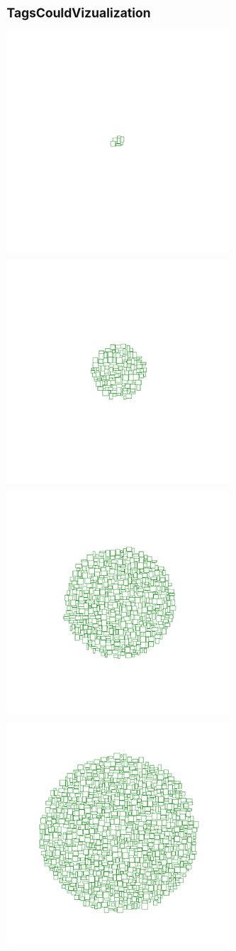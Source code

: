 # TagsCouldVizualization

![8 Rectangles](Images/8_Rectangles.png)

![128 Rectangles](Images/128_Rectangles.png)

![500 Rectangles](Images/500_Rectangles.png)

![1000 Rectangles](Images/1000_Rectangles.png)
